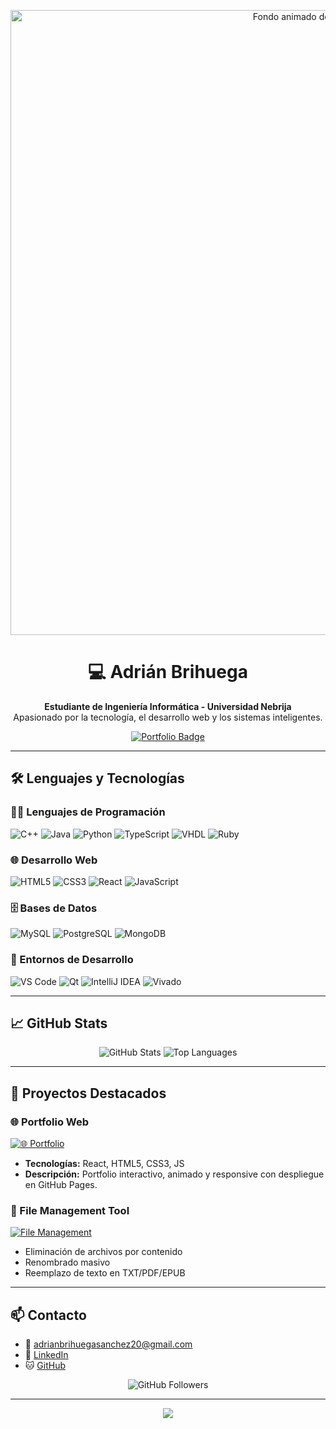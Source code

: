<!-- README personalizado por Adrián Brihuega -->

<p align="center">
  <img src="https://raw.githubusercontent.com/AdrianUsuario/repo/main/assets/particles-green.gif" alt="Fondo animado de partículas verdes" width="1000">
</p>

<h1 align="center">💻 Adrián Brihuega</h1>
<p align="center">
  <b>Estudiante de Ingeniería Informática - Universidad Nebrija</b><br>
  Apasionado por la tecnología, el desarrollo web y los sistemas inteligentes.
</p>

<p align="center">
  <a href="https://brihuaa.github.io">
    <img src="https://img.shields.io/badge/🌐%20Portfolio_Web-39FF14?style=for-the-badge&logo=github&logoColor=white" alt="Portfolio Badge">
  </a>
</p>

---

## 🛠️ Lenguajes y Tecnologías

### 👨‍💻 Lenguajes de Programación

![C++](https://img.shields.io/badge/C++-00599C?style=for-the-badge&logo=c%2B%2B&logoColor=white)
![Java](https://img.shields.io/badge/Java-ED8B00?style=for-the-badge&logo=openjdk&logoColor=white)
![Python](https://img.shields.io/badge/Python-3776AB?style=for-the-badge&logo=python&logoColor=white)
![TypeScript](https://img.shields.io/badge/TypeScript-3178C6?style=for-the-badge&logo=typescript&logoColor=white)
![VHDL](https://img.shields.io/badge/VHDL-FF6600?style=for-the-badge&logo=vhdl&logoColor=white)
![Ruby](https://img.shields.io/badge/Ruby-CC342D?style=for-the-badge&logo=ruby&logoColor=white)

### 🌐 Desarrollo Web

![HTML5](https://img.shields.io/badge/HTML5-E34F26?style=for-the-badge&logo=html5&logoColor=white)
![CSS3](https://img.shields.io/badge/CSS3-1572B6?style=for-the-badge&logo=css3&logoColor=white)
![React](https://img.shields.io/badge/React-20232A?style=for-the-badge&logo=react&logoColor=61DAFB)
![JavaScript](https://img.shields.io/badge/JavaScript-F7DF1E?style=for-the-badge&logo=javascript&logoColor=black)

### 🗄️ Bases de Datos

![MySQL](https://img.shields.io/badge/MySQL-4479A1?style=for-the-badge&logo=mysql&logoColor=white)
![PostgreSQL](https://img.shields.io/badge/PostgreSQL-4169E1?style=for-the-badge&logo=postgresql&logoColor=white)
![MongoDB](https://img.shields.io/badge/MongoDB-47A248?style=for-the-badge&logo=mongodb&logoColor=white)

### 🧰 Entornos de Desarrollo

![VS Code](https://img.shields.io/badge/VS_Code-007ACC?style=for-the-badge&logo=visual-studio-code&logoColor=white)
![Qt](https://img.shields.io/badge/Qt-41CD52?style=for-the-badge&logo=qt&logoColor=white)
![IntelliJ IDEA](https://img.shields.io/badge/IntelliJ_IDEA-000000?style=for-the-badge&logo=intellij-idea&logoColor=white)
![Vivado](https://img.shields.io/badge/Vivado-FF0000?style=for-the-badge&logo=xilinx&logoColor=white)

---

## 📈 GitHub Stats

<p align="center">
  <img src="https://github-readme-stats.vercel.app/api?username=brihuaa&show_icons=true&theme=radical" alt="GitHub Stats" />
  <img src="https://github-readme-stats.vercel.app/api/top-langs/?username=brihuaa&layout=compact&theme=radical" alt="Top Languages" />
</p>

---

## 🚀 Proyectos Destacados

### 🌐 Portfolio Web

[![🌐 Portfolio](https://img.shields.io/badge/🌐_Portfolio_Web-000000?style=for-the-badge)](https://brihuaa.github.io)

- **Tecnologías:** React, HTML5, CSS3, JS
- **Descripción:** Portfolio interactivo, animado y responsive con despliegue en GitHub Pages.

### 📂 File Management Tool

[![File Management](https://img.shields.io/badge/🗂️_File_Manager-3776AB?style=for-the-badge&logo=python&logoColor=white)](https://github.com/brihuaa/ProjectoEliminarTexto)

- Eliminación de archivos por contenido
- Renombrado masivo
- Reemplazo de texto en TXT/PDF/EPUB

---

## 📫 Contacto

- 📧 [adrianbrihuegasanchez20@gmail.com](mailto:adrianbrihuegasanchez20@gmail.com)
- 💼 [LinkedIn](https://www.linkedin.com/in/adrian-brihuega-sanchez-344707291/)
- 🐱 [GitHub](https://github.com/brihuaa)

<p align="center">
  <img src="https://img.shields.io/github/followers/brihuaa?style=social" alt="GitHub Followers">
</p>

---

<p align="center">
  <img src="https://capsule-render.vercel.app/api?type=wave&color=39FF14&height=100&section=footer"/>
</p>
